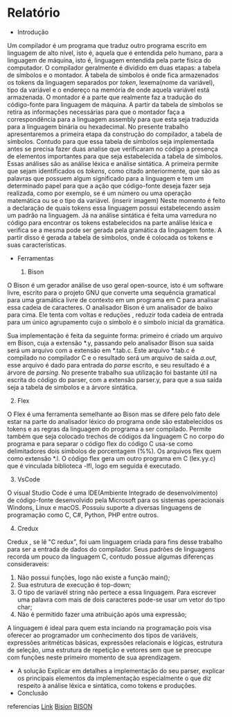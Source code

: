 # **Relatório**

- Introdução

Um compilador é um programa que traduz outro programa escrito em linguagem de alto nível, isto é, aquela que é entendida pelo humano, para a linguagem de máquina, isto é, linguagem entendida pela parte física do computador. O compilador geralmente é dividido em duas etapas: a tabela de símbolos e o montador.
A tabela de símbolos é onde fica armazenados os tokens da linguagem separados por *token*, lexema(nome da variável), tipo da variável e o endereço na memória de onde aquela variável está armazenada. O montador é a parte que realmente faz a tradução do código-fonte para linguagem de máquina. A partir da tabela de símbolos se retira as informações necessárias para que o montador faça a correspondência para a linguagem assembly para que esta seja traduzida para a linguagem binária ou hexadecimal. No presente trabalho apresentaremos a primeira etapa da construção do compilador, a tabela de símbolos.
Contudo para que essa tabela de símbolos seja implementada antes se precisa fazer duas analise que verificaram no código a presença de elementos importantes para que seja estabelecida a tabela de símbolos. Essas análises são as análise léxica e análise sintática. A primeira permite que  sejam identificados os *tokens*, como citado anteriormente, que são as palavras que possuem algum significado para a linguagem e tem um determinado papel para que a ação que código-fonte deseja fazer seja realizada, como por exemplo, se é um número ou uma operação matemática ou se o tipo da variável.
(inserir imagem)
Neste momento é feito a declaração de quais tokens essa linguagem possui estabelecendo assim um padrão na linguagem. 
Já na análise sintática é feita uma varredura no código para encontrar os tokens estabelecidos na parte análise léxica e verifica se a mesma pode ser gerada pela gramática da linguagem fonte. A partir disso é gerada a tabela de símbolos, onde é colocada os tokens e suas características.


- Ferramentas

    1. Bison

O Bison é um gerador análise de uso geral open-source, isto é um software livre, escrito para o projeto GNU que converte uma sequência gramatical para uma gramática livre de contexto em um programa em C para analisar essa cadeia de caracteres. O analisador Bison é um analisador de baixo para cima. Ele tenta com voltas e reduções , reduzir toda cadeia de entrada para um único agrupamento cujo o símbolo é o símbolo inicial da gramática. 


Sua implementação é feita da seguinte forma: primeiro é criado um arquivo em Bison, cuja a extensão *.y, passando pelo analisador Bison sua saída será um arquivo com a extensão em *.tab.c. Este arquivo *.tab.c é compilado no compilador C e o resultado será um arquivo de saída *a.out*, esse arquivo é dado para entrada do *parse* escrito, e seu resultado é a árvore de *parsing*. No presente trabalho sua utilização foi bastante útil na escrita do código do parser, com a extensão parser.y, para que a sua saída seja a tabela de simbolos e a árvore sintática.

2. Flex


 O Flex é uma ferramenta semelhante ao Bison mas se difere pelo fato dele estar na parte do analisador léxico do programa onde são estabelecidos os tokens e as regras da linguagem do programa a ser compilado. Permite também que seja colocado trechos de códigos da linguagem C no corpo do programa e para separar o código flex do código C usa-se como delimitadores dois símbolos de porcentagem (%%). Os arquivos flex quem como extensão *.l. O código flex gera um outro programa em C (lex.yy.c) que é vinculada biblioteca -lfl, logo em seguida é executado.

3. VsCode

O visual Studio Code é uma IDE(Ambiente Integrado de desenvolvimento) de código-fonte desenvolvido pela Microsoft para os sistemas operacionais Windons, Linux e macOS. Possuiu suporte a diversas linguagens de programação como C, C#, Python, PHP entre outros.

4. Credux

Credux , se lê "C redux", foi uam linguagem criada para fins desse trabalho para ser a entrada de dados do compilador. Seus padrões de linguagens recorda um pouco da linguagem C, contudo possue algumas diferenças consideraveis:
1. Não possui funções, logo não existe a função main();
2. Sua estrutura de execução é top-down;
3. O tipo de variavél string não pertece a essa linguagem. Para escrever uma palavra com mais de dois caracteres pode-se usar um vetor do tipo char;
4. Não é permitido fazer uma atribuição após uma expressão;

A linguagem é ideal para quem esta inciando na programação pois visa oferecer ao programador um conhecimento dos tipos de variáveis, expressões aritméticas básicas, expressões relacionais e lógicas, estrutura de seleção, uma estrutura de repetição e vetores sem que se preocupe com funções neste primeiro momento de sua aprendizagem.






- A solução
Explicar em detalhes a implementação do seu parser, explicar os principais elementos da implementação
especialmente o que diz respeito à análise léxica e sintática, como tokens e produções.
- Conclusão




referencias
[Link](https://www.oreilly.com/library/view/flex-bison/9780596805418/ch01.html)
[Bision](https://pt.wikipedia.org/wiki/GNU_bison)
[BISON](http://alumni.cs.ucr.edu/~lgao/teaching/bison.html)



